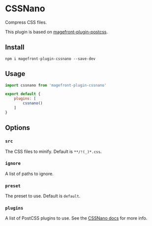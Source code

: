 # CSSNano

Compress CSS files.

This plugin is based on [magefront-plugin-postcss](plugins/postcss.md).

## Install

    npm i magefront-plugin-cssnano --save-dev

## Usage

```js
import cssnano from 'magefront-plugin-cssnano'

export default {
    plugins: [
        cssnano()
    ]
}
```

## Options

### `src`

The CSS files to minify. Default is `**/!(_)*.css`.

### `ignore`

A list of paths to ignore.

### `preset`

The preset to use. Default is `default`.

### `plugins`

A list of PostCSS plugins to use. See the [CSSNano docs](https://cssnano.co/docs/config-file/#use-individual-plugins) for more info.
